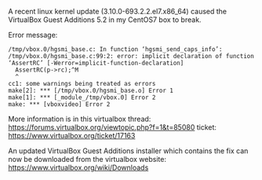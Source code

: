 A recent linux kernel update (3.10.0-693.2.2.el7.x86_64) caused the VirtualBox Guest Additions 5.2 in my CentOS7 box to break.

Error message:
```
/tmp/vbox.0/hgsmi_base.c: In function ‘hgsmi_send_caps_info’:
/tmp/vbox.0/hgsmi_base.c:99:2: error: implicit declaration of function ‘AssertRC’ [-Werror=implicit-function-declaration]
  AssertRC(p->rc);^M
  ^
cc1: some warnings being treated as errors
make[2]: *** [/tmp/vbox.0/hgsmi_base.o] Error 1
make[1]: *** [_module_/tmp/vbox.0] Error 2
make: *** [vboxvideo] Error 2
```

More information is in this virtualbox thread: https://forums.virtualbox.org/viewtopic.php?f=1&t=85080
ticket: https://www.virtualbox.org/ticket/17163

An updated VirtualBox Guest Additions installer which contains the fix can now be downloaded from the virtualbox website: https://www.virtualbox.org/wiki/Downloads
